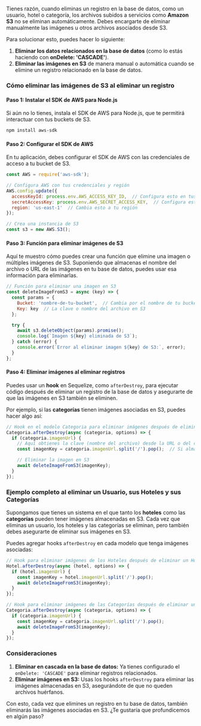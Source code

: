 Tienes razón, cuando eliminas un registro en la base de datos, como un usuario, hotel o categoría, los archivos subidos a servicios como **Amazon S3** no se eliminan automáticamente. Debes encargarte de eliminar manualmente las imágenes u otros archivos asociados desde S3.

Para solucionar esto, puedes hacer lo siguiente:

1. **Eliminar los datos relacionados en la base de datos** (como lo estás haciendo con **onDelete: 'CASCADE'**).
2. **Eliminar las imágenes en S3** de manera manual o automática cuando se elimine un registro relacionado en la base de datos.

### Cómo eliminar las imágenes de S3 al eliminar un registro

#### Paso 1: Instalar el SDK de AWS para Node.js

Si aún no lo tienes, instala el SDK de AWS para Node.js, que te permitirá interactuar con tus buckets de S3.

```bash
npm install aws-sdk
```

#### Paso 2: Configurar el SDK de AWS

En tu aplicación, debes configurar el SDK de AWS con las credenciales de acceso a tu bucket de S3.

```javascript
const AWS = require('aws-sdk');

// Configura AWS con tus credenciales y región
AWS.config.update({
  accessKeyId: process.env.AWS_ACCESS_KEY_ID,  // Configura esto en tus variables de entorno
  secretAccessKey: process.env.AWS_SECRET_ACCESS_KEY,  // Configura esto en tus variables de entorno
  region: 'us-east-1'  // Cambia esto a tu región
});

// Crea una instancia de S3
const s3 = new AWS.S3();
```

#### Paso 3: Función para eliminar imágenes de S3

Aquí te muestro cómo puedes crear una función que elimine una imagen o múltiples imágenes de S3. Suponiendo que almacenas el nombre del archivo o URL de las imágenes en tu base de datos, puedes usar esa información para eliminarlas.

```javascript
// Función para eliminar una imagen en S3
const deleteImageFromS3 = async (key) => {
  const params = {
    Bucket: 'nombre-de-tu-bucket',  // Cambia por el nombre de tu bucket
    Key: key  // La clave o nombre del archivo en S3
  };

  try {
    await s3.deleteObject(params).promise();
    console.log(`Imagen ${key} eliminada de S3`);
  } catch (error) {
    console.error(`Error al eliminar imagen ${key} de S3:`, error);
  }
};
```

#### Paso 4: Eliminar imágenes al eliminar registros

Puedes usar un **hook** en Sequelize, como `afterDestroy`, para ejecutar código después de eliminar un registro de la base de datos y asegurarte de que las imágenes en S3 también se eliminen.

Por ejemplo, si las **categorías** tienen imágenes asociadas en S3, puedes hacer algo así:

```javascript
// Hook en el modelo Categoria para eliminar imágenes después de eliminar el registro
Categoria.afterDestroy(async (categoria, options) => {
  if (categoria.imagenUrl) {
    // Aquí obtienes la clave (nombre del archivo) desde la URL o del campo donde almacenas el nombre
    const imagenKey = categoria.imagenUrl.split('/').pop();  // Si almacenas una URL completa

    // Eliminar la imagen en S3
    await deleteImageFromS3(imagenKey);
  }
});
```

### Ejemplo completo al eliminar un Usuario, sus Hoteles y sus Categorías

Supongamos que tienes un sistema en el que tanto los **hoteles** como las **categorías** pueden tener imágenes almacenadas en S3. Cada vez que eliminas un usuario, los hoteles y las categorías se eliminan, pero también debes asegurarte de eliminar sus imágenes en S3.

Puedes agregar hooks `afterDestroy` en cada modelo que tenga imágenes asociadas:

```javascript
// Hook para eliminar imágenes de los Hoteles después de eliminar un Hotel
Hotel.afterDestroy(async (hotel, options) => {
  if (hotel.imagenUrl) {
    const imagenKey = hotel.imagenUrl.split('/').pop();
    await deleteImageFromS3(imagenKey);
  }
});

// Hook para eliminar imágenes de las Categorías después de eliminar una Categoría
Categoria.afterDestroy(async (categoria, options) => {
  if (categoria.imagenUrl) {
    const imagenKey = categoria.imagenUrl.split('/').pop();
    await deleteImageFromS3(imagenKey);
  }
});
```

### Consideraciones
1. **Eliminar en cascada en la base de datos:** Ya tienes configurado el `onDelete: 'CASCADE'` para eliminar registros relacionados.
2. **Eliminar imágenes en S3:** Usas los hooks `afterDestroy` para eliminar las imágenes almacenadas en S3, asegurándote de que no queden archivos huérfanos.

Con esto, cada vez que elimines un registro en tu base de datos, también eliminarás las imágenes asociadas en S3. ¿Te gustaría que profundicemos en algún paso?